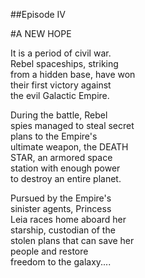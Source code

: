 ##Episode IV

#A NEW HOPE

It is a period of civil war.  
Rebel spaceships, striking  
from a hidden base, have won  
their first victory against  
the evil Galactic Empire.  

During the battle, Rebel  
spies managed to steal secret  
plans to the Empire's  
ultimate weapon, the DEATH  
STAR, an armored space  
station with enough power  
to destroy an entire planet.  

Pursued by the Empire's  
sinister agents, Princess  
Leia races home aboard her  
starship, custodian of the  
stolen plans that can save her  
people and restore  
freedom to the galaxy....  
